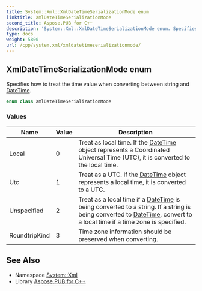 ```yaml
---
title: System::Xml::XmlDateTimeSerializationMode enum
linktitle: XmlDateTimeSerializationMode
second_title: Aspose.PUB for C++
description: 'System::Xml::XmlDateTimeSerializationMode enum. Specifies how to treat the time value when converting between string and DateTime in C++.'
type: docs
weight: 5800
url: /cpp/system.xml/xmldatetimeserializationmode/
---
```

## XmlDateTimeSerializationMode enum


Specifies how to treat the time value when converting between string and [DateTime](../../system/datetime/).

```cpp
enum class XmlDateTimeSerializationMode
```

### Values

| Name | Value | Description |
| --- | --- | --- |
| Local | 0 | Treat as local time. If the [DateTime](../../system/datetime/) object represents a Coordinated Universal Time (UTC), it is converted to the local time. |
| Utc | 1 | Treat as a UTC. If the [DateTime](../../system/datetime/) object represents a local time, it is converted to a UTC. |
| Unspecified | 2 | Treat as a local time if a [DateTime](../../system/datetime/) is being converted to a string. If a string is being converted to [DateTime](../../system/datetime/), convert to a local time if a time zone is specified. |
| RoundtripKind | 3 | Time zone information should be preserved when converting. |

## See Also

* Namespace [System::Xml](../)
* Library [Aspose.PUB for C++](../../)
